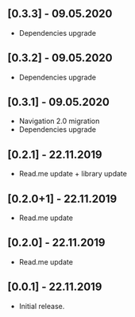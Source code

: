 ## [0.3.3] - 09.05.2020

* Dependencies upgrade

## [0.3.2] - 09.05.2020

* Dependencies upgrade

## [0.3.1] - 09.05.2020

* Navigation 2.0 migration
* Dependencies upgrade

## [0.2.1] - 22.11.2019

* Read.me update + library update

## [0.2.0+1] - 22.11.2019

* Read.me update

## [0.2.0] - 22.11.2019

* Read.me update

## [0.0.1] - 22.11.2019

* Initial release.
